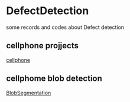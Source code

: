 # DefectDetection
some records and codes about Defect detection

## cellphone projjects
[cellphone](./cellphone)

## cellphome blob detection
[BlobSegmentation](./BlobSegmentation)
